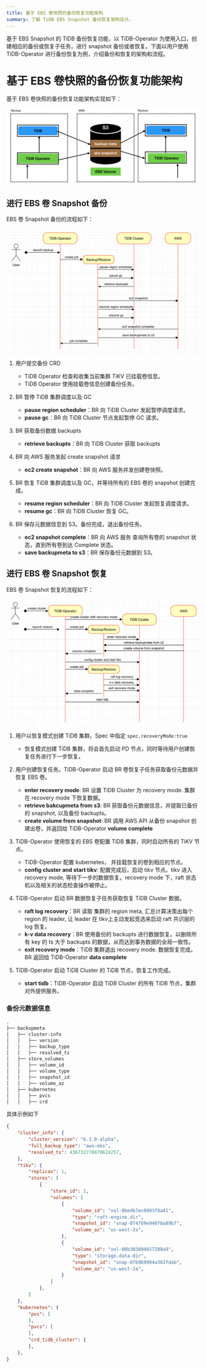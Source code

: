 ```yaml
---
title: 基于 EBS 卷快照的备份恢复功能架构
summary: 了解 TiDB EBS Snapshot 备份恢复架构设计。
---
```


基于 EBS Snapshot 的 TiDB 备份恢复功能，以 TiDB-Operator 为使用入口，创建相应的备份或恢复子任务，进行 snapshot 备份或者恢复。下面以用户使用 TiDB-Operator 进行备份恢复为例，介绍备份和恢复的架构和流程。

# 基于 EBS 卷快照的备份恢复功能架构

基于 EBS 卷快照的备份恢复功能架构实现如下：

![AWS EBS Snapshot Backup and Restore architecture](/media/volume-snapshot-backup-restore-overview.png)

## 进行 EBS 卷 Snapshot 备份

EBS 卷 Snapshot 备份的流程如下：

![EBS Snapshot backup process design](/media/volume-snapshot-backup-workflow.png)

1. 用户提交备份 CRD
   * TiDB Operator 检查和收集当前集群 TiKV 已挂载卷信息。
   * TiDB Operator 使用挂载卷信息创建备份任务。

2. BR 暂停 TiDB 集群调度以及 GC
   * **pause region scheduler**：BR 向 TiDB Cluster 发起暂停调度请求。
   * **pause gc**：BR 向 TiDB Cluster 节点发起暂停 GC 请求。

3. BR 获取备份数据 backupts
   * **retrieve backupts**：BR 向 TiDB Cluster 获取 backupts

4. BR 向 AWS 服务发起 create snapshot 请求
   * **ec2 create snapshot**：BR 向 AWS 服务并发创建卷快照。

5. BR 恢复 TiDB 集群调度以及 GC，并等待所有的 EBS 卷的 snapshot 创建完成。
   * **resume region scheduler**：BR 向 TiDB Cluster 发起恢复调度请求。
   * **resume gc**：BR 向 TiDB Cluster 恢复 GC。

6. BR 保存元数据信息到 S3。备份完成，退出备份任务。
   * **ec2 snapshot complete**：BR 向 AWS 服务 查询所有卷的 snapshot 状态，直到所有卷到达 Complete 状态。
   * **save backupmeta to s3**：BR 保存备份元数据到 S3。

## 进行 EBS 卷 Snapshot 恢复

EBS 卷 Snapshot 恢复的流程如下：

![EBS Snapshot restore process design](/media/volume-snapshot-restore-workflow.png)

1. 用户以恢复模式创建 TiDB 集群。Spec 中指定 `spec.recoveryMode:true`
   * 恢复模式创建 TiDB 集群，将会首先启动 PD 节点，同时等待用户创建恢复任务进行下一步恢复。

2. 用户创建恢复任务。TiDB-Operator 启动 BR 卷恢复子任务获取备份元数据并恢复 EBS 卷。
   * **enter recovery mode**: BR 设置 TiDB Cluster 为 recovery mode. 集群在 recovery mode 下恢复数据。
   * **retrieve bakcupmeta from s3**: BR 获取备份元数据信息，并提取已备份的 snapshot, 以及备份 backupts。
   * **create volume from snapshot**: BR 调用 AWS API 从备份 snapshot 创建出卷，并返回给 TiDB-Operator **volume complete**

3. TiDB-Operator 使用恢复的 EBS 卷配置 TiDB 集群，同时启动所有的 TiKV 节点。
   * TiDB-Operator 配置 kubernetes， 并挂载恢复的卷到相应的节点。
   * **config cluster and start tikv**: 配置完成后，启动 tikv 节点。tikv 进入 recovery mode, 等待下一步的数据恢复。recovery mode 下，raft 状态机以及相关的状态检查操作被停止。

4. TiDB-Operator 启动 BR 数据恢复子任务获取恢复 TiDB Cluster 数据。
   * **raft log recovery**：BR 读取 集群的 region meta, 汇总计算决策出每个 region 的 leader, 让 leader 在 tikv上主动发起竞选来启动 raft 共识层的 log 恢复。
   * **k-v data recovery**：BR 使用备份的 backupts 进行数据恢复。以删除所有 key 的 ts 大于 backupts 的数据，从而达到事务数据的全局一致性。
   * **exit recovery mode**：TiDB 集群退出 recovery mode. 数据恢复完成。BR 返回给 TiDB-Operator **data complete**

5. TiDB-Operator 启动 TiDB Cluster 的 TiDB 节点，恢复工作完成。
   * **start tidb**：TiDB-Operator 启动 TiDB Cluster 的所有 TiDB 节点，集群对外提供服务。

### 备份元数据信息

```
.
├── backupmeta
│   ├── cluster-info
│   │   ├── version
│   │   ├── backup_type
│   │   ├── resolved_ts
│   ├── store_volumes
│   │   ├── volume_id
│   │   ├── volume_type
│   │   ├── snapshot_id
│   │   ├── volume_az
│   ├── kubernetes
│   │   ├── pvcs
│   │   ├── crd
```   

具体示例如下

```json
{
    "cluster_info": {
        "cluster_version": "6.3.0-alpha",
        "full_backup_type": "aws-ebs",
        "resolved_ts": 436732770870624257,
    },
    "tikv": {
        "replicas": 1,
        "stores": [
            {
                "store_id": 1,
                "volumes": [
                    {
                        "volume_id": "vol-0bedb7ec0993f8a41",
                        "type": "raft-engine.dir",
                        "snapshot_id": "snap-074769e94078a89b7",
                        "volume_az": "us-west-2a",
                    },
                    {
                        "volume_id": "vol-08b303894657288a9",
                        "type": "storage.data-dir",
                        "snapshot_id": "snap-07b969994a363fdab",
                        "volume_az": "us-west-2a",
                    }
                ]
            },
        ]
    },
    "kubernetes": {
        "pvs": [
        ],
        "pvcs": [
        ],
        "crd_tidb_cluster": {
        },
    },
}
```
